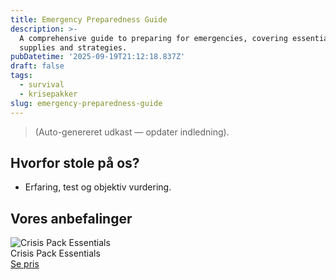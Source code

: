 ```yaml
---
title: Emergency Preparedness Guide
description: >-
  A comprehensive guide to preparing for emergencies, covering essential
  supplies and strategies.
pubDatetime: '2025-09-19T21:12:18.837Z'
draft: false
tags:
  - survival
  - krisepakker
slug: emergency-preparedness-guide
---
```

> (Auto-genereret udkast — opdater indledning).

## Hvorfor stole på os?
- Erfaring, test og objektiv vurdering.

## Vores anbefalinger


<!-- Auto: Affiliate-kort fra Products/SKUs -->

<div class="aff-card"><img src="abstract_15.png (https://v5.airtableusercontent.com/v3/u/45/45/1758326400000/D4xzXjfk40lxvsNV1qQHDg/O8F_DnMjxZfG3PakYSLCfQLKZD4QjtzyNks17FFQfIcB8M4_-UBTanKLfOa5EGvJCwNzDhBnYby6l99fJAL0pBw4E1ji2XMIC5jWjATbs3ZTYxAnYZLthxb2XjZCTQEuL-tnoiN18_dzzsjY75XWpy9jRJ-dsY_fj98qprYSCkA/9jfm6nzRrOtvnGNztYtUmN7pRnRIzPSDBy0alWFdyBQ)" alt="Crisis Pack Essentials" class="aff-card__img" /><div class="aff-card__meta"><div class="aff-card__title">Crisis Pack Essentials</div><a class="aff-btn" href="https://affiliate.homeessentialsee62.com/deal789?utm_source=klartilalt&utm_medium=affiliate&subid=emergency-preparedness-guide-2025-09-19" rel="sponsored nofollow noopener" target="_blank">Se pris</a></div></div>

